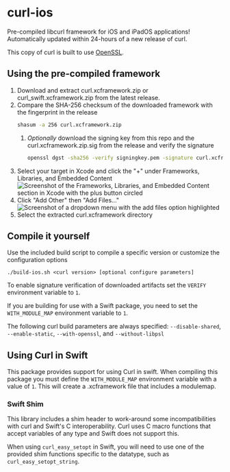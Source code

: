 # curl-ios

Pre-compiled libcurl framework for iOS and iPadOS applications! Automatically updated within 24-hours of a new release of curl.

This copy of curl is built to use [OpenSSL](https://github.com/tls-inspector/openssl-ios).

## Using the pre-compiled framework

1. Download and extract curl.xcframework.zip or curl_swift.xcframework.zip from the latest release.
1. Compare the SHA-256 checksum of the downloaded framework with the fingerprint in the release
    ```bash
    shasum -a 256 curl.xcframework.zip
    ```
    1. _Optionally_ download the signing key from this repo and the curl.xcframework.zip.sig from the release and verify the signature
        ```bash
        openssl dgst -sha256 -verify signingkey.pem -signature curl.xcframework.zip.sig curl.xcframework.zip
        ```
1. Select your target in Xcode and click the "+" under Frameworks, Libraries, and Embedded Content  
    ![Screenshot of the Frameworks, Libraries, and Embedded Content section in Xcode with the plus button circled](resources/frameworks.png)
1. Click "Add Other" then "Add Files..."  
    ![Screenshot of a dropdown menu with the add files option highlighted](resources/addfiles.png)
1. Select the extracted curl.xcframework directory

## Compile it yourself

Use the included build script to compile a specific version or customize the configuration options

```
./build-ios.sh <curl version> [optional configure parameters]
```

To enable signature verification of downloaded artifacts set the `VERIFY` environment variable to `1`.

If you are building for use with a Swift package, you need to set the `WITH_MODULE_MAP` environment variable to `1`.

The following curl build parameters are always specified: `--disable-shared`, `--enable-static`, `--with-openssl`, and `--without-libpsl`

## Using Curl in Swift

This package provides support for using Curl in swift. When compiling this package you must define the `WITH_MODULE_MAP` environment variable with a value of `1`. This will create a .xcframework file that includes a modulemap.

### Swift Shim

This library includes a shim header to work-around some incompatibilities with curl and Swift's C interoperability. Curl
uses C macro functions that accept variables of any type and Swift does not support this.

When using `curl_easy_setopt` in Swift, you will need to use one of the provided shim functions specific to the
datatype, such as `curl_easy_setopt_string`.
